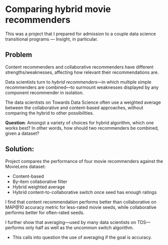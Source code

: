 # Comparing hybrid movie recommenders

This was a project that I prepared for admission to a couple data science transitional programs — Insight, in particular.

## Problem

Content recommenders and collaborative recommenders have different strengths/weaknesses, affecting how relevant their recommendations are.

Data scientists turn to <I>hybrid recommenders</I>—in which multiple simple recommenders are combined—to surmount weaknesses displayed by any component recommender in isolation.

The data scientists on Towards Data Science often use a weighted average between the collaborative and content-based approaches, without comparing the hybrid to other possibilities.

<b>Question</b>: Amongst a variety of choices for hybrid algorithm, which one works best? In other words, how should two recommenders be combined, given a dataset?

## Solution:

Project compares the performance of four movie recommenders against the MovieLens dataset: 
- Content-based
- By-item collaborative filter
- Hybrid weighted average
- Hybrid content-to-collaborative switch once seed has enough ratings

I find that content recommendation performs better than collaborative on MAP@10 accuracy metric for less-rated movie seeds, while collaborative performs better for often-rated seeds.

I further show that averaging—used by many data scientists on TDS—performs only half as well as the uncommon switch algorithm.
- This calls into question the use of averaging if the goal is accuracy.